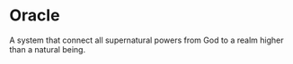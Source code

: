 # Oracle
A system that connect all supernatural powers from God to a realm higher than a natural being.  
